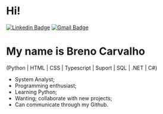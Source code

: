 # Hi!
<a href="https://www.linkedin.com/in/breno-carvalho-142a38140/" rel="nofollow"><img src="https://camo.githubusercontent.com/8206e312fa116edcccf243e4ae57bc74b11475b398d8f104a9b93ad45f9db8a6/68747470733a2f2f696d672e736869656c64732e696f2f62616467652f2d4c696e6b6564496e2d3636333363633f7374796c653d666c61742d737175617265266c6f676f3d4c696e6b6564696e266c6f676f436f6c6f723d7768697465266c696e6b3d68747470733a2f2f7777772e6c696e6b6564696e2e636f6d2f696e2f6665726e616e64612d6b69707065722d3539353861363161392f" alt="Linkedin Badge" data-canonical-src="https://img.shields.io/badge/-LinkedIn-6633cc?style=flat-square&amp;logo=Linkedin&amp;logoColor=white&amp;link=https://www.linkedin.com/in/breno-carvalho-142a38140/" style="max-width: 100%;"></a>
<a href="mailto:brenoc652@gmail.com"><img src="https://camo.githubusercontent.com/533a5bdc1bfc03b3fc2d6529fbfd015c16a92f51ec41088c3697b9709e036d2c/68747470733a2f2f696d672e736869656c64732e696f2f62616467652f2d6e616e64612e6b697070657240676d61696c2e636f6d2d3636333363633f7374796c653d666c61742d737175617265266c6f676f3d476d61696c266c6f676f436f6c6f723d7768697465266c696e6b3d6d61696c746f3a6e616e64612e6b697070657240676d61696c2e636f6d" alt="Gmail Badge" data-canonical-src="https://img.shields.io/badge/-brenoc652@gmail.com-6633cc?style=flat-square&amp;logo=Gmail&amp;logoColor=white&amp;link=mailto:brenoc652@gmail.com" style="max-width: 100%;"></a>
# My name is Breno Carvalho

(Python | HTML | CSS | Typescript | Suport | SQL | .NET | C#)

- System Analyst;
- Programming enthusiast;
- Learning Python;
- Wanting; collaborate with new projects;
- Can communicate through my Github.
